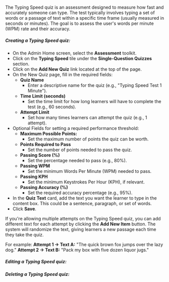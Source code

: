 The Typing Speed quiz is an assessment designed to measure how fast and accurately someone can type. The test typically involves typing a set of words or a passage of text within a specific time frame (usually measured in seconds or minutes). 
The goal is to assess the user's words per minute (WPM) rate and their accuracy.

##### Creating a Typing Speed quiz:
* On the Admin Home screen, select the **Assessment** toolkit.
* Click on the **Typing Speed** tile under the **Single-Question Quizzes** section.
* Click on the **Add New Quiz** link located at the top of the page.
* On the New Quiz page, fill in the required fields:
	* **Quiz Name** 
		* Enter a descriptive name for the quiz (e.g., "Typing Speed Test 1 Minute").
	* **Time Limit (seconds)** 
		* Set the time limit for how long learners will have to complete the test (e.g., 60 seconds).
	* **Attempt Limit** 
		* Set how many times learners can attempt the quiz (e.g., 1 attempt).
* Optional Fields for setting a required performance threshold:
	* **Maximum Possible Points:** 
		* Set the maximum number of points the quiz can be worth.
	* **Points Required to Pass** 
		* Set the number of points needed to pass the quiz.
	* **Passing Score (%)** 
		* Set the percentage needed to pass (e.g., 80%).
	* **Passing WPM** 
		* Set the minimum Words Per Minute (WPM) needed to pass.
	* **Passing KPH** 
		* Set the minimum Keystrokes Per Hour (KPH), if relevant.
	* **Passing Accuracy (%)** 
		* Set the required accuracy percentage (e.g., 95%).
* In the **Quiz Text** card, add the text you want the learner to type in the content box. This could be a sentence, paragraph, or set of words.
* Click **Save**.

If you're allowing multiple attempts on the Typing Speed quiz, you can add different text for each attempt by clicking the **Add New Item** button. 
The system will randomize the text, giving learners a new passage each time they take the quiz.

For example:
**Attempt 1 -> Text A:** "The quick brown fox jumps over the lazy dog."
**Attempt 2 -> Text B:** "Pack my box with five dozen liquor jugs."

##### Editing a Typing Speed quiz:

##### Deleting a Typing Speed quiz: